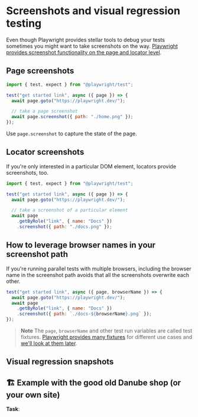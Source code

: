 # Screenshots and visual regression testing

Even though Playwright provides stellar tools to debug your tests sometimes you might want to take screenshots on the way. [Playwright provides screenshot functionality on the page and locator level](https://playwright.dev/docs/screenshots).

## Page screenshots

```javascript
import { test, expect } from "@playwright/test";

test("get started link", async ({ page }) => {
  await page.goto("https://playwright.dev/");

  // take a page screenshot
  await page.screenshot({ path: "./home.png" });
});
```

Use `page.screenshot` to capture the state of the page.

## Locator screenshots

If you're only interested in a particular DOM element, locators provide screenshots, too.

```javascript
import { test, expect } from "@playwright/test";

test("get started link", async ({ page }) => {
  await page.goto("https://playwright.dev/");

  // take a screenshot of a particular element
  await page
    .getByRole("link", { name: "Docs" })
    .screenshot({ path: "./docs.png" });
```

## How to leverage browser names in your screenshot path

If you're running parallel tests with multiple browsers, including the browser name in the screenshot path avoids that all the screenshots overwrite each other.

```javascript
test("get started link", async ({ page, browserName }) => {
  await page.goto("https://playwright.dev/");
  await page
    .getByRole("link", { name: "Docs" })
    .screenshot({ path: `./docs-${browserName}.png` });
});
```

> **Note** The `page`, `browserName` and other test run variables are called test fixtures. [Playwright provides many fixtures](https://playwright.dev/docs/api/class-fixtures) for different use cases and [we'll look at them later](./05-fixtures.md).

## Visual regression snapshots

## 🏗️ Example with the good old Danube shop (or your own site)

**Task**:
